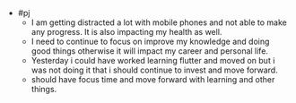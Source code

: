 - #pj
	- I am getting distracted a lot with mobile phones and not able to make any progress. It is also  impacting my health as well.
	- I need to continue to focus on improve my knowledge and doing good things otherwise it will impact my career and personal life.
	- Yesterday i could have worked learning flutter and moved on but i was not doing it that i should continue to invest and move forward.
	- should have focus time and move forward with learning and other things.